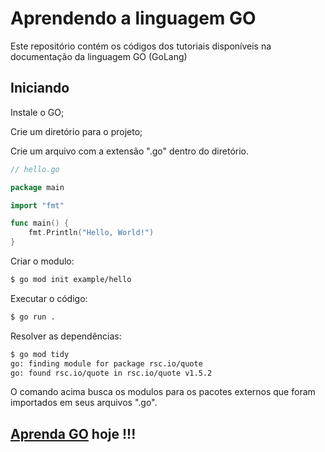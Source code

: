 # Aprendendo a linguagem GO

Este repositório contém os códigos dos tutoriais disponíveis na documentação da linguagem GO (GoLang) 

## Iniciando

Instale o GO;

Crie um diretório para o projeto;

Crie um arquivo com a extensão ".go" dentro do diretório.

```go
// hello.go

package main

import "fmt"

func main() {
    fmt.Println("Hello, World!")
}
```

Criar o modulo:

```bash
$ go mod init example/hello
```

Executar o código:

```bash
$ go run .
```

Resolver as dependências:

```bash
$ go mod tidy
go: finding module for package rsc.io/quote
go: found rsc.io/quote in rsc.io/quote v1.5.2
```
<p>
O comando acima busca os modulos para os pacotes externos que foram importados em seus arquivos ".go".
</p> 

## [Aprenda GO](https://go.dev/doc/) hoje !!!